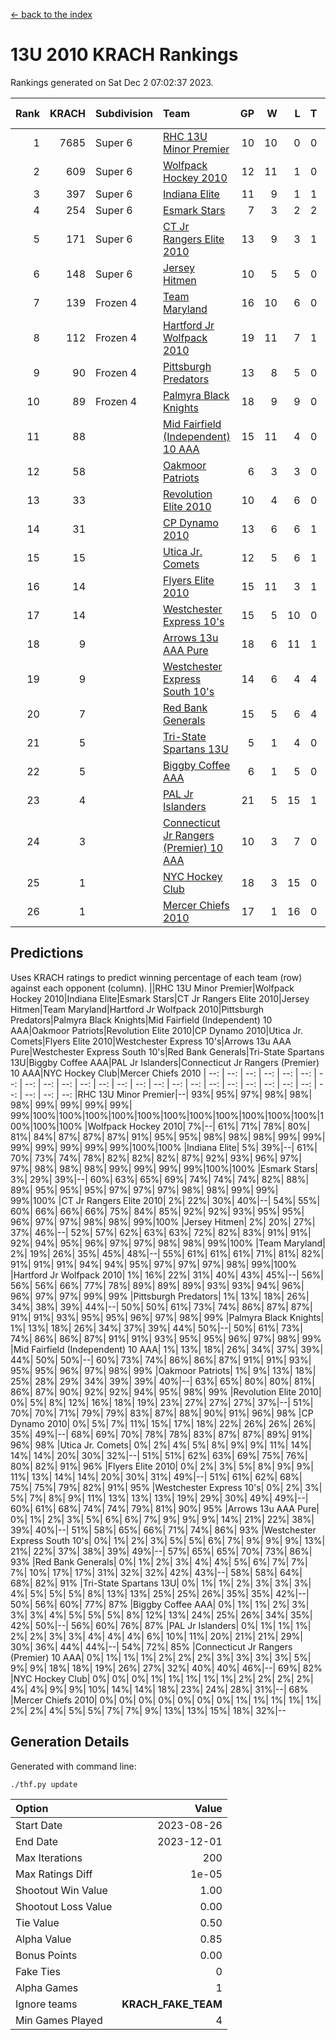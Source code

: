 [<- back to the index](readme.md)
# 13U 2010 KRACH Rankings
Rankings generated on Sat Dec  2 07:02:37 2023.

Rank|KRACH|Subdivision|Team|GP|W|L|T|OTW|OTL|SoS|Exp Wins|Win Diff
---:|---:|:---|:---|---:|---:|---:|---:|---:|---:|---:|---:|---:
1|7685|Super 6|[RHC 13U Minor Premier](https://gamesheetstats.com/seasons/3664/teams/140959/schedule)|10|10|0|0|1|0|115|10.8|-0.0
2|609|Super 6|[Wolfpack Hockey 2010](https://gamesheetstats.com/seasons/3664/teams/140960/schedule)|12|11|1|0|0|1|62|11.9|0.0
3|397|Super 6|[Indiana Elite](https://gamesheetstats.com/seasons/3664/teams/144350/schedule)|11|9|1|1|0|0|77|10.4|0.0
4|254|Super 6|[Esmark Stars](https://gamesheetstats.com/seasons/3664/teams/140972/schedule)|7|3|2|2|0|0|1105|4.9|0.0
5|171|Super 6|[CT Jr Rangers Elite 2010](https://gamesheetstats.com/seasons/3664/teams/140955/schedule)|13|9|3|1|1|0|602|10.4|0.0
6|148|Super 6|[Jersey Hitmen](https://gamesheetstats.com/seasons/3664/teams/140961/schedule)|10|5|5|0|1|1|857|5.9|0.0
7|139|Frozen 4|[Team Maryland](https://gamesheetstats.com/seasons/3664/teams/140976/schedule)|16|10|6|0|1|0|962|10.9|0.0
8|112|Frozen 4|[Hartford Jr Wolfpack 2010](https://gamesheetstats.com/seasons/3664/teams/140957/schedule)|19|11|7|1|0|2|874|12.4|0.0
9|90|Frozen 4|[Pittsburgh Predators](https://gamesheetstats.com/seasons/3664/teams/140974/schedule)|13|8|5|0|0|0|113|8.9|0.0
10|89|Frozen 4|[Palmyra Black Knights](https://gamesheetstats.com/seasons/3664/teams/140973/schedule)|18|9|9|0|0|0|934|9.9|0.0
11|88||[Mid Fairfield (Independent) 10 AAA](https://gamesheetstats.com/seasons/3664/teams/140956/schedule)|15|11|4|0|2|0|99|11.9|0.0
12|58||[Oakmoor Patriots](https://gamesheetstats.com/seasons/3664/teams/162748/schedule)|6|3|3|0|0|0|141|3.9|0.0
13|33||[Revolution Elite 2010](https://gamesheetstats.com/seasons/3664/teams/140975/schedule)|10|4|6|0|0|0|116|4.9|0.0
14|31||[CP Dynamo 2010](https://gamesheetstats.com/seasons/3664/teams/140968/schedule)|13|6|6|1|0|1|105|7.4|0.0
15|15||[Utica Jr. Comets](https://gamesheetstats.com/seasons/3664/teams/140970/schedule)|12|5|6|1|2|0|51|6.4|0.0
16|14||[Flyers Elite 2010](https://gamesheetstats.com/seasons/3664/teams/140963/schedule)|15|11|3|1|0|0|7|12.4|0.0
17|14||[Westchester Express 10's](https://gamesheetstats.com/seasons/3664/teams/140967/schedule)|15|5|10|0|0|0|538|5.9|0.0
18|9||[Arrows 13u AAA Pure](https://gamesheetstats.com/seasons/3664/teams/140965/schedule)|18|6|11|1|0|0|104|7.4|0.0
19|9||[Westchester Express South 10's](https://gamesheetstats.com/seasons/3664/teams/140971/schedule)|14|6|4|4|0|1|17|8.9|0.0
20|7||[Red Bank Generals](https://gamesheetstats.com/seasons/3664/teams/140962/schedule)|15|5|6|4|0|1|13|7.9|0.0
21|5||[Tri-State Spartans 13U](https://gamesheetstats.com/seasons/3664/teams/144349/schedule)|5|1|4|0|1|0|93|1.9|0.0
22|5||[Biggby Coffee AAA](https://gamesheetstats.com/seasons/3664/teams/144347/schedule)|6|1|5|0|0|1|136|1.9|0.0
23|4||[PAL Jr Islanders](https://gamesheetstats.com/seasons/3664/teams/140969/schedule)|21|5|15|1|0|0|53|6.4|0.0
24|3||[Connecticut Jr Rangers (Premier) 10 AAA](https://gamesheetstats.com/seasons/3664/teams/140958/schedule)|10|3|7|0|0|0|26|3.9|0.0
25|1||[NYC Hockey Club](https://gamesheetstats.com/seasons/3664/teams/140966/schedule)|18|3|15|0|0|1|56|3.9|0.0
26|1||[Mercer Chiefs 2010](https://gamesheetstats.com/seasons/3664/teams/140964/schedule)|17|1|16|0|0|0|19|1.9|0.0

## Predictions
Uses KRACH ratings to predict winning percentage of each team (row) against each opponent (column).
||RHC 13U Minor Premier|Wolfpack Hockey 2010|Indiana Elite|Esmark Stars|CT Jr Rangers Elite 2010|Jersey Hitmen|Team Maryland|Hartford Jr Wolfpack 2010|Pittsburgh Predators|Palmyra Black Knights|Mid Fairfield (Independent) 10 AAA|Oakmoor Patriots|Revolution Elite 2010|CP Dynamo 2010|Utica Jr. Comets|Flyers Elite 2010|Westchester Express 10's|Arrows 13u AAA Pure|Westchester Express South 10's|Red Bank Generals|Tri-State Spartans 13U|Biggby Coffee AAA|PAL Jr Islanders|Connecticut Jr Rangers (Premier) 10 AAA|NYC Hockey Club|Mercer Chiefs 2010
| --: | --: | --: | --: | --: | --: | --: | --: | --: | --: | --: | --: | --: | --: | --: | --: | --: | --: | --: | --: | --: | --: | --: | --: | --: | --: | --: 
|RHC 13U Minor Premier|--| 93%| 95%| 97%| 98%| 98%| 98%| 99%| 99%| 99%| 99%| 99%|100%|100%|100%|100%|100%|100%|100%|100%|100%|100%|100%|100%|100%|100%
|Wolfpack Hockey 2010|  7%|--| 61%| 71%| 78%| 80%| 81%| 84%| 87%| 87%| 87%| 91%| 95%| 95%| 98%| 98%| 98%| 99%| 99%| 99%| 99%| 99%| 99%| 99%|100%|100%
|Indiana Elite|  5%| 39%|--| 61%| 70%| 73%| 74%| 78%| 82%| 82%| 82%| 87%| 92%| 93%| 96%| 97%| 97%| 98%| 98%| 98%| 99%| 99%| 99%| 99%|100%|100%
|Esmark Stars|  3%| 29%| 39%|--| 60%| 63%| 65%| 69%| 74%| 74%| 74%| 82%| 88%| 89%| 95%| 95%| 95%| 97%| 97%| 97%| 98%| 98%| 99%| 99%| 99%|100%
|CT Jr Rangers Elite 2010|  2%| 22%| 30%| 40%|--| 54%| 55%| 60%| 66%| 66%| 66%| 75%| 84%| 85%| 92%| 92%| 93%| 95%| 95%| 96%| 97%| 97%| 98%| 98%| 99%|100%
|Jersey Hitmen|  2%| 20%| 27%| 37%| 46%|--| 52%| 57%| 62%| 63%| 63%| 72%| 82%| 83%| 91%| 91%| 92%| 94%| 95%| 96%| 97%| 97%| 98%| 98%| 99%|100%
|Team Maryland|  2%| 19%| 26%| 35%| 45%| 48%|--| 55%| 61%| 61%| 61%| 71%| 81%| 82%| 91%| 91%| 91%| 94%| 94%| 95%| 97%| 97%| 97%| 98%| 99%|100%
|Hartford Jr Wolfpack 2010|  1%| 16%| 22%| 31%| 40%| 43%| 45%|--| 56%| 56%| 56%| 66%| 77%| 78%| 89%| 89%| 89%| 93%| 93%| 94%| 96%| 96%| 97%| 97%| 99%| 99%
|Pittsburgh Predators|  1%| 13%| 18%| 26%| 34%| 38%| 39%| 44%|--| 50%| 50%| 61%| 73%| 74%| 86%| 87%| 87%| 91%| 91%| 93%| 95%| 95%| 96%| 97%| 98%| 99%
|Palmyra Black Knights|  1%| 13%| 18%| 26%| 34%| 37%| 39%| 44%| 50%|--| 50%| 61%| 73%| 74%| 86%| 86%| 87%| 91%| 91%| 93%| 95%| 95%| 96%| 97%| 98%| 99%
|Mid Fairfield (Independent) 10 AAA|  1%| 13%| 18%| 26%| 34%| 37%| 39%| 44%| 50%| 50%|--| 60%| 73%| 74%| 86%| 86%| 87%| 91%| 91%| 93%| 95%| 95%| 96%| 97%| 98%| 99%
|Oakmoor Patriots|  1%|  9%| 13%| 18%| 25%| 28%| 29%| 34%| 39%| 39%| 40%|--| 63%| 65%| 80%| 80%| 81%| 86%| 87%| 90%| 92%| 92%| 94%| 95%| 98%| 99%
|Revolution Elite 2010|  0%|  5%|  8%| 12%| 16%| 18%| 19%| 23%| 27%| 27%| 27%| 37%|--| 51%| 70%| 70%| 71%| 79%| 79%| 83%| 87%| 88%| 90%| 91%| 96%| 98%
|CP Dynamo 2010|  0%|  5%|  7%| 11%| 15%| 17%| 18%| 22%| 26%| 26%| 26%| 35%| 49%|--| 68%| 69%| 70%| 78%| 78%| 83%| 87%| 87%| 89%| 91%| 96%| 98%
|Utica Jr. Comets|  0%|  2%|  4%|  5%|  8%|  9%|  9%| 11%| 14%| 14%| 14%| 20%| 30%| 32%|--| 51%| 51%| 62%| 63%| 69%| 75%| 76%| 80%| 82%| 91%| 96%
|Flyers Elite 2010|  0%|  2%|  3%|  5%|  8%|  9%|  9%| 11%| 13%| 14%| 14%| 20%| 30%| 31%| 49%|--| 51%| 61%| 62%| 68%| 75%| 75%| 79%| 82%| 91%| 95%
|Westchester Express 10's|  0%|  2%|  3%|  5%|  7%|  8%|  9%| 11%| 13%| 13%| 13%| 19%| 29%| 30%| 49%| 49%|--| 60%| 61%| 68%| 74%| 74%| 79%| 81%| 90%| 95%
|Arrows 13u AAA Pure|  0%|  1%|  2%|  3%|  5%|  6%|  6%|  7%|  9%|  9%|  9%| 14%| 21%| 22%| 38%| 39%| 40%|--| 51%| 58%| 65%| 66%| 71%| 74%| 86%| 93%
|Westchester Express South 10's|  0%|  1%|  2%|  3%|  5%|  5%|  6%|  7%|  9%|  9%|  9%| 13%| 21%| 22%| 37%| 38%| 39%| 49%|--| 57%| 65%| 65%| 70%| 73%| 86%| 93%
|Red Bank Generals|  0%|  1%|  2%|  3%|  4%|  4%|  5%|  6%|  7%|  7%|  7%| 10%| 17%| 17%| 31%| 32%| 32%| 42%| 43%|--| 58%| 58%| 64%| 68%| 82%| 91%
|Tri-State Spartans 13U|  0%|  1%|  1%|  2%|  3%|  3%|  3%|  4%|  5%|  5%|  5%|  8%| 13%| 13%| 25%| 25%| 26%| 35%| 35%| 42%|--| 50%| 56%| 60%| 77%| 87%
|Biggby Coffee AAA|  0%|  1%|  1%|  2%|  3%|  3%|  3%|  4%|  5%|  5%|  5%|  8%| 12%| 13%| 24%| 25%| 26%| 34%| 35%| 42%| 50%|--| 56%| 60%| 76%| 87%
|PAL Jr Islanders|  0%|  1%|  1%|  1%|  2%|  2%|  3%|  3%|  4%|  4%|  4%|  6%| 10%| 11%| 20%| 21%| 21%| 29%| 30%| 36%| 44%| 44%|--| 54%| 72%| 85%
|Connecticut Jr Rangers (Premier) 10 AAA|  0%|  1%|  1%|  1%|  2%|  2%|  2%|  3%|  3%|  3%|  3%|  5%|  9%|  9%| 18%| 18%| 19%| 26%| 27%| 32%| 40%| 40%| 46%|--| 69%| 82%
|NYC Hockey Club|  0%|  0%|  0%|  1%|  1%|  1%|  1%|  1%|  2%|  2%|  2%|  2%|  4%|  4%|  9%|  9%| 10%| 14%| 14%| 18%| 23%| 24%| 28%| 31%|--| 68%
|Mercer Chiefs 2010|  0%|  0%|  0%|  0%|  0%|  0%|  0%|  1%|  1%|  1%|  1%|  1%|  2%|  2%|  4%|  5%|  5%|  7%|  7%|  9%| 13%| 13%| 15%| 18%| 32%|--

## Generation Details

Generated with command line:
```
./thf.py update
```

| Option | Value |
| :----- | ----: |
| Start Date | 2023-08-26 |
| End Date | 2023-12-01 |
| Max Iterations | 200 |
| Max Ratings Diff | 1e-05 |
| Shootout Win Value | 1.00 |
| Shootout Loss Value | 0.00 |
| Tie Value | 0.50 |
| Alpha Value | 0.85 |
| Bonus Points | 0.00 |
| Fake Ties | 0 |
| Alpha Games | 1 |
| Ignore teams | __KRACH_FAKE_TEAM__ |
| Min Games Played | 4 |

